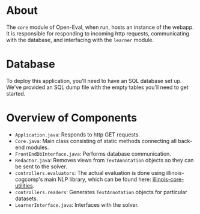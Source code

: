# About

The `core` module of Open-Eval, when run, hosts an instance of the webapp.  It is responsible for responding to incoming http requests, communicating  with the database, and interfacing with the `learner` module.

# Database

To deploy this application, you'll need to have an SQL database set up.  We've provided an SQL dump file with the empty tables you'll need to get started.

# Overview of Components

 - `Application.java`: Responds to http GET requests.
 - `Core.java`: Main class consisting of static methods connecting all back-end modules.
 - `FrontEndDbInterface.java`: Performs database communication.
 - `Redactor.java`: Removes views from  `TextAnnotation` objects so they can be sent to the solver.
 - `controllers.evaluators`: The actual evaluation is done using illinois-cogcomp's main NLP library, which can be found here: [illinois-core-utilities](https://github.com/cogcomp-dev/illinois-cogcomp-nlp/blob/master/core-utilities/README.md).
 - `controllers.readers`: Generates `TextAnnotation` objects for particular datasets.
 - `LearnerInterface.java`: Interfaces with the solver.